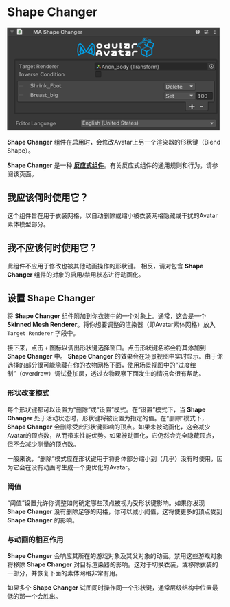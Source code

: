 ﻿# Shape Changer

![Shape Changer](shape-changer.png)

**Shape Changer** 组件在启用时，会修改Avatar上另一个渲染器的形状键（Blend Shape）。

**Shape Changer** 是一种 [**反应式组件**](./index.md)。有关反应式组件的通用规则和行为，请参阅该页面。

## 我应该何时使用它？

这个组件旨在用于衣装网格，以自动删除或缩小被衣装网格隐藏或干扰的Avatar素体模型部分。

## 我不应该何时使用它？

此组件不应用于修改也被其他动画操作的形状键。
相反，请对包含 **Shape Changer** 组件的对象的启用/禁用状态进行动画化。

## 设置 Shape Changer

将 **Shape Changer** 组件附加到你衣装中的一个对象上。通常，这会是一个 **Skinned Mesh Renderer**。将你想要调整的渲染器（即Avatar素体网格）放入 `Target Renderer` 字段中。

接下来，点击 `+` 图标以调出形状键选择窗口。点击形状键名称会将其添加到 **Shape Changer** 中。
**Shape Changer** 的效果会在场景视图中实时显示。由于你选择的部分很可能隐藏在你的衣物网格下面，使用场景视图中的“过度绘制”（overdraw）调试叠加层，透过衣物观察下面发生的情况会很有帮助。

### 形状改变模式

每个形状键都可以设置为“删除”或“设置”模式。在“设置”模式下，当 **Shape Changer** 处于活动状态时，形状键将被设置为指定的值。在“删除”模式下，**Shape Changer** 会删除受此形状键影响的顶点。如果未被动画化，这会减少Avatar的顶点数，从而带来性能优势。如果被动画化，它仍然会完全隐藏顶点，但不会减少测量的顶点数。

一般来说，“删除”模式应在形状键用于将身体部分缩小到（几乎）没有时使用，因为它会在没有动画时生成一个更优化的Avatar。

### 阈值

“阈值”设置允许你调整如何确定哪些顶点被视为受形状键影响。如果你发现 **Shape Changer** 没有删除足够的网格，你可以减小阈值，这将使更多的顶点受到 **Shape Changer** 的影响。

### 与动画的相互作用

**Shape Changer** 会响应其所在的游戏对象及其父对象的动画。禁用这些游戏对象将移除 **Shape Changer** 对目标渲染器的影响。这对于切换衣装，或移除衣装的一部分，并恢复下面的素体网格非常有用。

如果多个 **Shape Changer** 试图同时操作同一个形状键，通常层级结构中位置最低的那一个会胜出。
